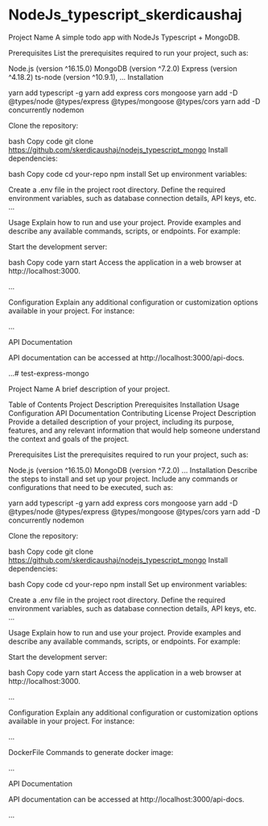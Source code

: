 # NodeJs_typescript_skerdicaushaj

Project Name
A simple todo app with NodeJs Typescript + MongoDB.

Prerequisites
List the prerequisites required to run your project, such as:

Node.js (version ^16.15.0)
MongoDB (version ^7.2.0)
Express (version ^4.18.2)
ts-node (version ^10.9.1),
...
Installation

yarn add typescript -g
yarn add express cors mongoose
yarn add -D @types/node @types/express @types/mongoose @types/cors
yarn add -D concurrently nodemon

Clone the repository:

bash
Copy code
git clone https://github.com/skerdicaushaj/nodejs_typescript_mongo
Install dependencies:

bash
Copy code
cd your-repo
npm install
Set up environment variables:

Create a .env file in the project root directory.
Define the required environment variables, such as database connection details, API keys, etc.
...

Usage
Explain how to run and use your project. Provide examples and describe any available commands, scripts, or endpoints. For example:

Start the development server:

bash
Copy code
yarn start
Access the application in a web browser at http://localhost:3000.

...

Configuration
Explain any additional configuration or customization options available in your project. For instance:

...

API Documentation

API documentation can be accessed at http://localhost:3000/api-docs.

...# test-express-mongo

Project Name
A brief description of your project.

Table of Contents
Project Description
Prerequisites
Installation
Usage
Configuration
API Documentation
Contributing
License
Project Description
Provide a detailed description of your project, including its purpose, features, and any relevant information that would help someone understand the context and goals of the project.

Prerequisites
List the prerequisites required to run your project, such as:

Node.js (version ^16.15.0)
MongoDB (version ^7.2.0)
...
Installation
Describe the steps to install and set up your project. Include any commands or configurations that need to be executed, such as:

yarn add typescript -g
yarn add express cors mongoose
yarn add -D @types/node @types/express @types/mongoose @types/cors
yarn add -D concurrently nodemon

Clone the repository:

bash
Copy code
git clone https://github.com/skerdicaushaj/nodejs_typescript_mongo
Install dependencies:

bash
Copy code
cd your-repo
npm install
Set up environment variables:

Create a .env file in the project root directory.
Define the required environment variables, such as database connection details, API keys, etc.
...

Usage
Explain how to run and use your project. Provide examples and describe any available commands, scripts, or endpoints. For example:

Start the development server:

bash
Copy code
yarn start
Access the application in a web browser at http://localhost:3000.

...

Configuration
Explain any additional configuration or customization options available in your project. For instance:

...

DockerFile
Commands to generate docker image:

...

API Documentation

API documentation can be accessed at http://localhost:3000/api-docs.

...
